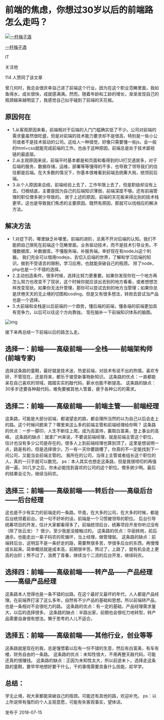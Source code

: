 # 前端的焦虑，你想过30岁以后的前端路怎么走吗？

[![一杆梅子酒](https://pic2.zhimg.com/v2-f705a7810209a80737e0111ec6c1ca62_xs.jpg?source=172ae18b)](https://www.zhihu.com/people/yi-gan-mei-zi-jiu-77-85)

[一杆梅子酒](https://www.zhihu.com/people/yi-gan-mei-zi-jiu-77-85)

IT

关注他

114 人赞同了该文章



曾几何时，我总会很庆幸自己进了前端这个行业。因为在这个职业范畴里面，我如鱼得水，成长很快，成就感满满。然而，随着年龄和工龄的增长，渐渐发现自己的瓶颈越来越明显了，我感觉自己似乎碰到了前端的天花板。

## **原因何在**

- 1.从客观原因来看，前端相对于后端的入门门槛确实低了不少。公司对前端的需求量虽然很旺盛，但是对前端的技术能力要求却不是很高，特别是一些小公司或者不是技术驱动的公司。这给人一种错觉，好像只需要懂一些js，会一般的html+css就能完成前端的工作。也由于这种原因，前端总是处于技术鄙视链的最底层。
- 2.从主观原因来说，前端平时基本都是和页面和看得到的UI打交道居多，对于后端的服务，数据存储，运维，部署等等懂得的不多，也导致了领导我们的往往都是后端。在大多数的情况下，你基本很难看到前端去统筹大局，统领前后端。
- 3.从个人原因来总结，前端经验上去了，工作年限上去了，但是职级却没有上去。归根结底，主要是因为自己的后端知识薄弱，前端深度不够。还有前端管理的职位僧多粥少导致的。
  居于上述的原因，前端的天花板来得比别的技术栈更早。这也是导致我们焦虑的主要原因。既然有原因，那就可以找相应的解决方法。

## **解决方法**

- 1.对症下药，哪里缺乏补哪里。前端的进阶，总离不开对后端的认知。我们不能把自己限死在前端这个范畴里面。业务驱动技术，而不是技术引导业务。不懂数据库，补数据库。不懂服务端，补服务端。幸好现在有nodeJs这个利器。 我们完全可以借用nodejs，去切入后端的世界，了解和学习后端的知识。做到不受语言的限制，学习应用，也就能突破自己的瓶颈。 除了node，php也是一个不错的选择。
- 2.主动创造条件。很多时候，选择比努力更重要。如果你发现你在一个地方再怎么努力也改变不了现状，这个时候你就应该出去别的地方看看，或者想想怎样改变现状。如果你无法升管理，那你可以尝试去别的地方当管理；如果你总是厌倦天天的无止境的切图和coding，但是又有很多想法，转岗去尝试当产品也是一个选择。
- 3.大前端和全栈是以后前端的一个趋势，懂后端的前端，懂各端的前端更加具有竞争力，以后可以往这个方向靠拢。
  现在脑补一下前端知识体系的脑图。

![img](https://pic1.zhimg.com/80/v2-21c703af7885e24bbffd10d02cf17c50_1440w.jpg)


接下来再总结一下前端以后的路怎么走。

## **选择一：前端——高级前端——全栈——前端架构师(前端专家)**

选择这条路的童鞋，最好就是技术迷，热爱前端，对技术有说不出的热情。喜欢专研，不管现在，还是将来，都乐于接受新事物新知识。
这条路的优点：一直都能呆在自己喜欢的领域，踏踏实实的敲代码，薪水也能不断提高。
这条路的缺点：30多岁还要各种敲代码，难免要被其他人管着，疲于各种公司的需求。

## **选择二：前端——高级前端——前端主管——前端经理**

这条路，可能是大部分前端，都渴望走的路，都会理所当然的以为自己以后会走上的路。这个时候问题来了？哪里来这么多的前端主管和前端经理给你啊？
这条路的优点：一步一脚印，人生不断往上爬。成为高富帅，赢取白富美，登上事业的高峰。
这条路的缺点：就拿广州来说，不要说前端经理，就是前端主管这个职位，估计也没有多少公司是存在的。很多人上到前端经理也算到顶了。这里是想说明一点，路是有的，但是选择很少。万一有一天你要跳槽了，你真的不一定能找到下一间公司，又能当会前端主管的。 我所在的公司，当得上主管或者组长这个职位的人，真的一只手就可以数完。
ps：本人其实也想走这条路，但是我很唠叨的再强调一遍，30几岁之后，你未必能找到喜欢的公司的这个职位。僧多粥少啊。最后的结果会沦为，继续当码农。

## **选择三：前端——高级前端——转后台——高级后台——后台经理**

这也是不少有实力的前端走的一条路。毕竟，在大多的公司，在大多的时候，都是后台统领着前台。说一句不好听的话，前端是一个习惯被领导的职位。 后台引导统筹项目的开发，估计大家都看得多了。前端统领后台，统筹项目开发你听过没有（除了张云龙）？ 很少。至少我是没接触过的。
这条路的优点：华丽转岗，前后通杀，也能走出一辈子码农的死循环，当上经理，做管理层。
这条路的缺点：前端转后台，这明显不是一条好走的路，需要熬很多苦，学很多后台的东西，再慢慢成长起来。简单概括就是成本高，前期很辛苦。熬过了，上路了，就有机会走上更高的台阶；熬不过了，浪费了青春，继续当个二流的后台开发，继续码农。

## **选择四：前端——高级前端——转产品——产品经理——高级产品经理**

这条路本人觉得也是一条不错的出路。在这个最好又最坏的年代，人人都是产品经理。在前端界打滚了这么多年，自然有不少产品的基础和思想。所以前端转产品，也是一条相对不会很吃力的路。
这条路的优点：有一定的基础，产品经理需求量大，以后的选择很多。
这条路的缺点：半路出家，前期也会很吃力地转型，转产品需要自身很有想法。懒于思考的人儿不适合。

## **选择五：前端——高级前端——其他行业，创业等等**

这条路就是现在的我，总是憧憬着以后有一份不错的生意，然后有白富美，有车有楼，财务自由的一条路。
这条路的优点：未知性很大，不用再整天敲代码，可能还真的很赚钱。
这条路的缺点：正因为未知性太大，所以前途未卜。选择走这条路的童鞋，要早早地想好要干什么，干的事情需要具备什么技能，趁早学。

## **总结：**

学无止境，祝大家都能突破自己的瓶颈。可能还有其他的路，欢迎补充。
ps：以上所说带有强烈的个人主观意愿，可能有失客观事实，望体谅。







发布于 2018-07-15